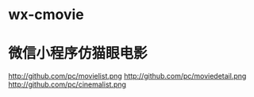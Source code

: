 # wx-cmovie
微信小程序仿猫眼电影
===
http://github.com/pc/movielist.png
http://github.com/pc/moviedetail.png
http://github.com/pc/cinemalist.png

